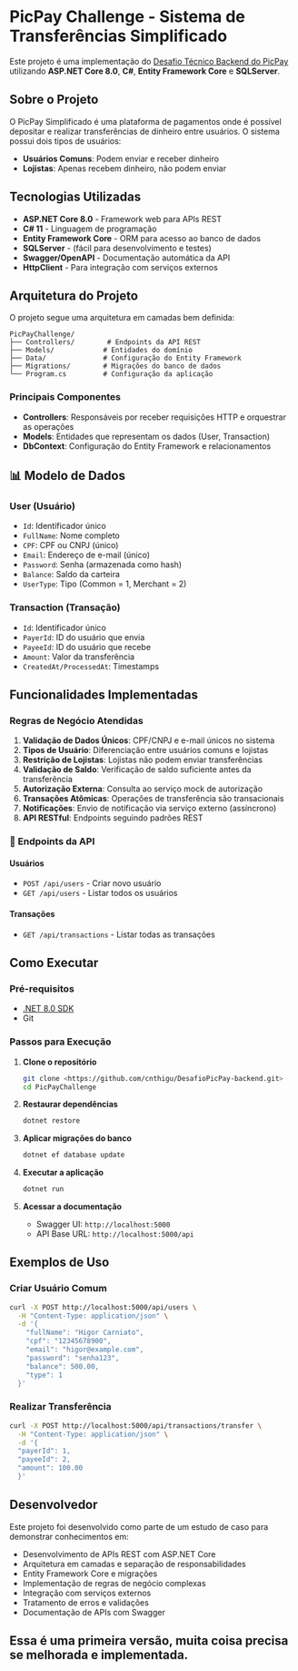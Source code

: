 # PicPay Challenge - Sistema de Transferências Simplificado

Este projeto é uma implementação do [Desafio Técnico Backend do PicPay](https://github.com/PicPay/picpay-desafio-backend) utilizando **ASP.NET Core 8.0**, **C#**, **Entity Framework Core** e **SQLServer**.

## Sobre o Projeto

O PicPay Simplificado é uma plataforma de pagamentos onde é possível depositar e realizar transferências de dinheiro entre usuários. O sistema possui dois tipos de usuários:

- **Usuários Comuns**: Podem enviar e receber dinheiro
- **Lojistas**: Apenas recebem dinheiro, não podem enviar

## Tecnologias Utilizadas

- **ASP.NET Core 8.0** - Framework web para APIs REST
- **C# 11** - Linguagem de programação
- **Entity Framework Core** - ORM para acesso ao banco de dados
- **SQLServer** - (fácil para desenvolvimento e testes)
- **Swagger/OpenAPI** - Documentação automática da API
- **HttpClient** - Para integração com serviços externos

## Arquitetura do Projeto

O projeto segue uma arquitetura em camadas bem definida:

```
PicPayChallenge/
├── Controllers/        # Endpoints da API REST
├── Models/            # Entidades do domínio
├── Data/              # Configuração do Entity Framework
├── Migrations/        # Migrações do banco de dados
└── Program.cs         # Configuração da aplicação
```

### Principais Componentes

- **Controllers**: Responsáveis por receber requisições HTTP e orquestrar as operações
- **Models**: Entidades que representam os dados (User, Transaction)
- **DbContext**: Configuração do Entity Framework e relacionamentos

## 📊 Modelo de Dados

### User (Usuário)
- `Id`: Identificador único
- `FullName`: Nome completo
- `CPF`: CPF ou CNPJ (único)
- `Email`: Endereço de e-mail (único)
- `Password`: Senha (armazenada como hash)
- `Balance`: Saldo da carteira
- `UserType`: Tipo (Common = 1, Merchant = 2)

### Transaction (Transação)
- `Id`: Identificador único
- `PayerId`: ID do usuário que envia
- `PayeeId`: ID do usuário que recebe
- `Amount`: Valor da transferência
- `CreatedAt/ProcessedAt`: Timestamps

## Funcionalidades Implementadas

### Regras de Negócio Atendidas

1. **Validação de Dados Únicos**: CPF/CNPJ e e-mail únicos no sistema
2. **Tipos de Usuário**: Diferenciação entre usuários comuns e lojistas
3. **Restrição de Lojistas**: Lojistas não podem enviar transferências
4. **Validação de Saldo**: Verificação de saldo suficiente antes da transferência
5. **Autorização Externa**: Consulta ao serviço mock de autorização
6. **Transações Atômicas**: Operações de transferência são transacionais
7. **Notificações**: Envio de notificação via serviço externo (assíncrono)
8. **API RESTful**: Endpoints seguindo padrões REST

### 🔗 Endpoints da API

#### Usuários
- `POST /api/users` - Criar novo usuário
- `GET /api/users` - Listar todos os usuários

#### Transações
- `GET /api/transactions` - Listar todas as transações

## Como Executar

### Pré-requisitos
- [.NET 8.0 SDK](https://dotnet.microsoft.com/download/dotnet/8.0)
- Git

### Passos para Execução

1. **Clone o repositório**
   ```bash
   git clone <https://github.com/cnthigu/DesafioPicPay-backend.git>
   cd PicPayChallenge
   ```

2. **Restaurar dependências**
   ```bash
   dotnet restore
   ```

3. **Aplicar migrações do banco**
   ```bash
   dotnet ef database update
   ```

4. **Executar a aplicação**
   ```bash
   dotnet run
   ```

5. **Acessar a documentação**
   - Swagger UI: `http://localhost:5000`
   - API Base URL: `http://localhost:5000/api`

## Exemplos de Uso

### Criar Usuário Comum
```bash
curl -X POST http://localhost:5000/api/users \
  -H "Content-Type: application/json" \
  -d '{
    "fullName": "Higor Carniato",
    "cpf": "12345678900",
    "email": "higor@example.com",
    "password": "senha123",
    "balance": 500.00,
    "type": 1
  }'
```

### Realizar Transferência
```bash
curl -X POST http://localhost:5000/api/transactions/transfer \
  -H "Content-Type: application/json" \
  -d '{
  "payerId": 1,
  "payeeId": 2,
  "amount": 100.00
  }'
```

## Desenvolvedor

Este projeto foi desenvolvido como parte de um estudo de caso para demonstrar conhecimentos em:

- Desenvolvimento de APIs REST com ASP.NET Core
- Arquitetura em camadas e separação de responsabilidades
- Entity Framework Core e migrações
- Implementação de regras de negócio complexas
- Integração com serviços externos
- Tratamento de erros e validações
- Documentação de APIs com Swagger



## Essa é uma primeira versão, muita coisa precisa se melhorada e implementada.